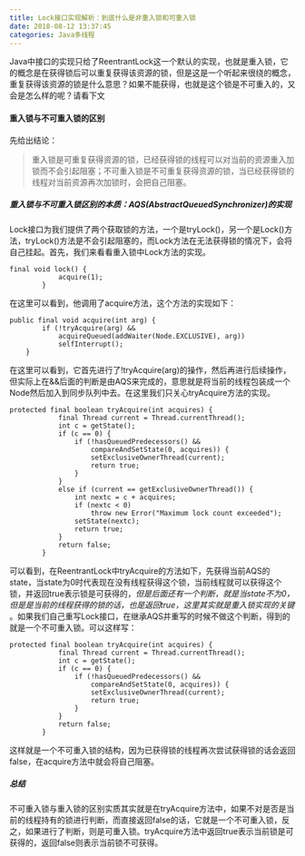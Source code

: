 ```yaml
---
title: Lock接口实现解析：到底什么是非重入锁和可重入锁
date: 2018-08-12 13:37:45
categories: Java多线程
---
```


Java中接口的实现只给了ReentrantLock这一个默认的实现，也就是重入锁，它的概念是在获得锁后可以重复获得该资源的锁，但是这是一个听起来很绕的概念，重复获得该资源的锁是什么意思？如果不能获得，也就是这个锁是不可重入的，又会是怎么样的呢？请看下文

#### 重入锁与不可重入锁的区别

先给出结论：

> 重入锁是可重复获得资源的锁，已经获得锁的线程可以对当前的资源重入加锁而不会引起阻塞；不可重入锁是不可重复获得资源的锁，当已经获得锁的线程对当前资源再次加锁时，会把自己阻塞。

##### 重入锁与不可重入锁区别的本质：AQS(AbstractQueuedSynchronizer)的实现

Lock接口为我们提供了两个获取锁的方法，一个是tryLock()，另一个是Lock()方法，tryLock()方法是不会引起阻塞的，而Lock方法在无法获得锁的情况下，会将自己挂起。首先，我们来看看重入锁中Lock方法的实现。

```
final void lock() {
            acquire(1);
        }
```

在这里可以看到，他调用了acquire方法，这个方法的实现如下：

```
public final void acquire(int arg) {
        if (!tryAcquire(arg) &&
            acquireQueued(addWaiter(Node.EXCLUSIVE), arg))
            selfInterrupt();
    }
```

在这里可以看到，它首先进行了!tryAcquire(arg)的操作，然后再进行后续操作，但实际上在&&后面的判断是由AQS来完成的，意思就是将当前的线程包装成一个Node然后加入到同步队列中去。在这里我们只关心tryAcquire方法的实现。

```
protected final boolean tryAcquire(int acquires) {
            final Thread current = Thread.currentThread();
            int c = getState();
            if (c == 0) {
                if (!hasQueuedPredecessors() &&
                    compareAndSetState(0, acquires)) {
                    setExclusiveOwnerThread(current);
                    return true;
                }
            }
            else if (current == getExclusiveOwnerThread()) {
                int nextc = c + acquires;
                if (nextc < 0)
                    throw new Error("Maximum lock count exceeded");
                setState(nextc);
                return true;
            }
            return false;
        }
```

可以看到，在ReentrantLock中tryAcquire的方法如下，先获得当前AQS的state，当state为0时代表现在没有线程获得这个锁，当前线程就可以获得这个锁，并返回true表示锁是可获得的，*但是后面还有一个判断，就是当state不为0，但是是当前的线程获得的锁的话，也是返回true，这里其实就是重入锁实现的关键* 。如果我们自己重写Lock接口，在继承AQS并重写的时候不做这个判断，得到的就是一个不可重入锁。可以这样写：

```
protected final boolean tryAcquire(int acquires) {
            final Thread current = Thread.currentThread();
            int c = getState();
            if (c == 0) {
                if (!hasQueuedPredecessors() &&
                    compareAndSetState(0, acquires)) {
                    setExclusiveOwnerThread(current);
                    return true;
                }
            }
            return false;
        }
```

这样就是一个不可重入锁的结构，因为已获得锁的线程再次尝试获得锁的话会返回false，在acquire方法中就会将自己阻塞。

##### 总结

不可重入锁与重入锁的区别实质其实就是在tryAcquire方法中，如果不对是否是当前的线程持有的锁进行判断，而直接返回false的话，它就是一个不可重入锁，反之，如果进行了判断，则是可重入锁。tryAcquire方法中返回true表示当前锁是可获得的，返回false则表示当前锁不可获得。
